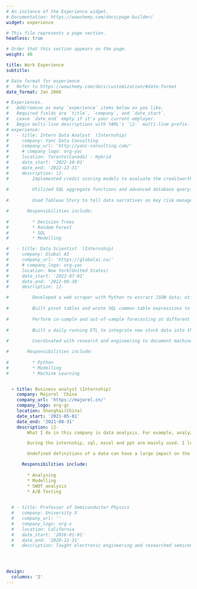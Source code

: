 ```yaml
---
# An instance of the Experience widget.
# Documentation: https://wowchemy.com/docs/page-builder/
widget: experience

# This file represents a page section.
headless: true

# Order that this section appears on the page.
weight: 40

title: Work Experience
subtitle:

# Date format for experience
#   Refer to https://wowchemy.com/docs/customization/#date-format
date_format: Jan 2006

# Experiences.
#   Add/remove as many `experience` items below as you like.
#   Required fields are `title`, `company`, and `date_start`.
#   Leave `date_end` empty if it's your current employer.
#   Begin multi-line descriptions with YAML's `|2-` multi-line prefix.
# experience:
#   - title: Intern Data Analyst  (Internship)
#     company: Yanc Data Consulting
#     company_url: 'http://yanc-consulting.com/'
#     # company_logo: org-yac
#     location: Toronto(Canada) · Hybrid
#     date_start: '2022-10-01'
#     date_end: '2022-12-31'
#     description: |2-
#         Implemented credit scoring models to evaluate the creditworthiness of loan applicants and predicted loan default possibility based on user demographics with decision tree and random forest, achieving an AUC of ~0.8
        
#         Utilized SQL aggregate functions and advanced database querying techniques to extract, manipulate and analyze banking and financial data; visualized the patterns and trends from risk assessment in Excel
        
#         Used Tableau Story to tell data narratives on key risk management metrics, such as portfolio diversification

#       Responsibilities include:
        
#         * Decision Trees
#         * Random Forest
#         * SQL
#         * Modelling

#   - title: Data Scientist  (Internship)
#     company: Global AI
#     company_url: 'https://globalai.co/'
#     # company_logo: org-yac
#     location: New York(United States)
#     date_start: '2022-07-01'
#     date_end: '2022-09-30'
#     description: |2-

#         Developed a web scraper with Python to extract JSON data; utilized Pandas, Numpy and Matplotlib to perform exploratory data analysis, summarize the data extraction results and clean the stock data for modeling
        
#         Built pivot tables and wrote SQL common table expressions to aggregate and analyze stock data efficiently
        
#         Perform in-sample and out-of-sample forecasting at different frequencies using linear regression as baseline; evaluated the performance of ARIMA, SVM, and Holt-Winter machine learning models w/ MSE & R-Squared
        
#         Built a daily running ETL to integrate new stock data into the time series, clustering & classification models
        
#         Coordinated with research and engineering to document machine learning knowledge and use guide

#       Responsibilities include:
        
#         * Python
#         * Modelling
#         * Machine Learning


  - title: Business analyst (Internship)
    company: Majorel  China
    company_url: 'https://majorel.cn/'
    company_logo: org-gc
    location: Shanghai(China)
    date_start: '2021-05-01'
    date_end: '2021-08-31'
    description: |2-
        What I do in this company is data analysis. For example, analyze the sales of some fast-selling brands, and analyze the reasons for the increase or decrease in sales. My main responsibility is to write weekly reports and monthly summaries.

        During the internship, sql, excel and ppt are mainly used. I learned about the application of sql and the application of data, which are different from the daily school learning.

        Undefined definitions of a data can have a large impact on the results. Misattribution can also occur. In the process of continuous optimization of the new definition, it is beneficial for the company to increase sales, optimize production structure and marketing strategy. It also strengthens and consolidates the knowledge that I have learned on a daily basis.

      Responsibilities include:
        
        * Analysing
        * Modelling
        * SWOT analysis
        * A/B Testing
        

  # - title: Professor of Semiconductor Physics
  #   company: University X
  #   company_url: ''
  #   company_logo: org-x
  #   location: California
  #   date_start: '2016-01-01'
  #   date_end: '2020-12-31'
  #   description: Taught electronic engineering and researched semiconductor physics.




design:
  columns: '2'
---
```


